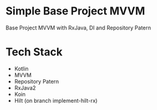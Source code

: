 # Simple Base Project MVVM
Base Project MVVM with RxJava, DI and Repository Patern

# Tech Stack
- Kotlin
- MVVM
- Repository Patern
- RxJava2
- Koin
- Hilt (on branch implement-hilt-rx)

